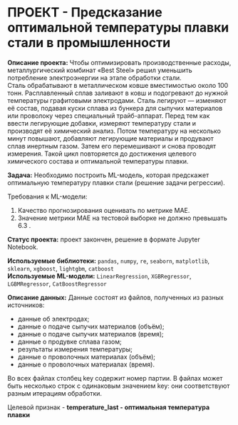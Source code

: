 # ПРОЕКТ - Предсказание оптимальной температуры плавки стали в промышленности
**Описание проекта:**
Чтобы оптимизировать производственные расходы, металлургический комбинат «Best Steel» решил уменьшить потребление электроэнергии на этапе обработки стали.<br>
Сталь обрабатывают в металлическом ковше вместимостью около 100 тонн. Расплавленный сплав заливают в ковш и подогревают до нужной температуры графитовыми электродами.
Сталь легируют — изменяют её состав, подавая куски сплава из бункера для сыпучих материалов или проволоку через специальный трайб-аппарат.
Перед тем как ввести легирующие добавки, измеряют температуру стали и производят её химический анализ. Потом температуру на несколько минут повышают, добавляют легирующие материалы и продувают сплав инертным газом. Затем его перемешивают и снова проводят измерения. Такой цикл повторяется до достижения целевого химического состава и оптимальной температуры плавки.

**Задача:**
Необходимо построить ML-модель, которая предскажет оптимальную температуру плавки стали (решение задачи регрессии).

Требования к ML-модели:
1. Качество прогнозирования оценивать по метрике MAE.
2. Значение метрики MAE на тестовой выборке не должно превышать 6.3 .

**Статус проекта:**
проект закончен, решение в формате Jupyter Notebook.

**Используемые библиотеки:**
`pandas`, `numpy`, `re`, `seaborn`, `matplotlib`, `sklearn`, `xgboost`, `lightgbm`, `catboost`<br>
**Используемые ML-модели:**
`LinearRegression`, `XGBRegressor`, `LGBMRegressor`, `CatBoostRegressor`

**Описание данных:**
Данные состоят из файлов, полученных из разных источников:
- данные об электродах;
- данные о подаче сыпучих материалов (объём);
- данные о подаче сыпучих материалов (время);
- данные о продувке сплава газом;
- результаты измерения температуры;
- данные о проволочных материалах (объём);
- данные о проволочных материалах (время).

Во всех файлах столбец key содержит номер партии. В файлах может быть несколько строк с одинаковым значением key: они соответствуют разным итерациям обработки.

Целевой признак - **temperature_last - оптимальная температура плавки**
